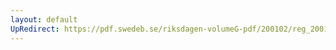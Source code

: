 ```yaml
---
layout: default
UpRedirect: https://pdf.swedeb.se/riksdagen-volumeG-pdf/200102/reg_200102/reg_200102_0575.pdf
---
```

